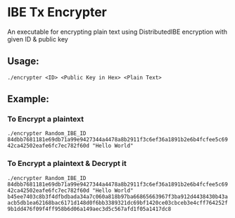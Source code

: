 # IBE Tx Encrypter

An executable for encrypting plain text using DistributedIBE encryption with given ID & public key

## Usage: 

`./encrypter <ID> <Public Key in Hex> <Plain Text>`

## Example:

### To Encrypt a plaintext

`./encrypter Random_IBE_ID 84dbb7681181e69db71a99e9427344a4478a8b2911f3c6ef36a1891b2e6b4fcfee5c6942ca42502eafe6fc7ec782f60d "Hello World"`


### To Encrypt a plaintext & Decrypt it

`./encrypter Random_IBE_ID 84dbb7681181e69db71a99e9427344a4478a8b2911f3c6ef36a1891b2e6b4fcfee5c6942ca42502eafe6fc7ec782f60d "Hello World" b45ee7403c8b3f4dfbdbada34a7c060a818b97ba66865663967f3ba912d4438430b43aacb5db1ea62168bac6171d148d0f6bb3389321dc69bf1420ce03cbceb3e4cff764252f9b1dd476f09f4ff958b6d06a149aec3d5c567afd1f05a1417dc8`